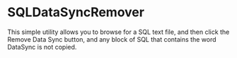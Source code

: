 # SQLDataSyncRemover
This simple utility allows you to browse for a SQL text file, and then click the Remove Data Sync button, and any block of SQL that contains the word DataSync is not copied.
